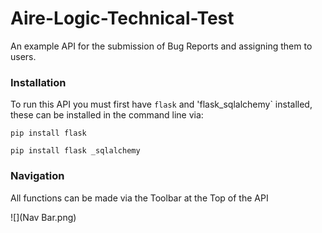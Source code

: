 # Aire-Logic-Technical-Test

An example API for the submission of Bug Reports and assigning them to users.
### Installation

To run this API you must first have `flask` and 'flask_sqlalchemy` installed, these can be installed in the command line via:

```
pip install flask

pip install flask _sqlalchemy
```
### Navigation

All functions can be made via the Toolbar at the Top of the API

![](Nav Bar.png)

